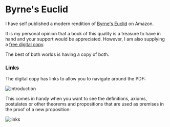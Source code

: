 # Byrne's Euclid

I have self published a modern rendition of [Byrne's Euclid](https://www.amazon.com/Byrnes-Euclid-First-Books-Elements/dp/B0BZF4Z67V) on Amazon.

It is my personal opinion that a book of this quality is a treasure to have in hand and your support would be appreciated.
However, I am also supplying a [free digital copy](https://github.com/newell/newell.github.io/assets/byrnes-euclid.pdf).

The best of both worlds is having a copy of both.

### Links

The digital copy has links to allow you to navigate around the PDF:

![introduction](https://github.com/newell/newell.github.io/assets/4163356/14a14775-dc80-40db-ad96-11c5bb28c53d)


This comes in handy when you want to see the definitions, axioms, postulates or other theorems and propositions that are used as premises in the proof of a new proposition:

![links](https://github.com/newell/newell.github.io/assets/4163356/6b07b5e4-71ee-4018-8cb6-777dd3048e58)
